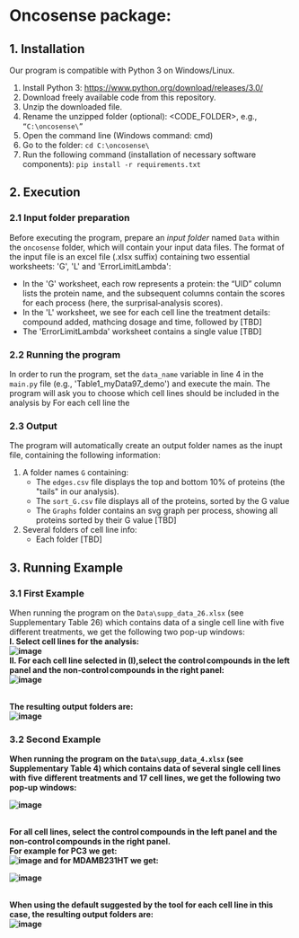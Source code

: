 # Oncosense package:

## 1. Installation ##
Our program is compatible with Python 3 on Windows/Linux.
1. Install Python 3: https://www.python.org/download/releases/3.0/ 
2. Download freely available code from this repository.
3. Unzip the downloaded file. 
4. Rename the unzipped folder (optional): <CODE_FOLDER>, e.g., `“C:\oncosense\”`
5. Open the command line (Windows command: cmd) 
6. Go to the folder: `cd C:\oncosense\`
7. Run the following command (installation of necessary software components):
`pip install -r requirements.txt`

## 2. Execution ##
### 2.1 Input folder preparation
Before executing the program, prepare an _input folder_ named `Data` within the `oncosense` folder, which will contain 
your input data files.
The format of the input file is an excel file (.xlsx suffix) containing two essential worksheets: 'G', 'L' and 'ErrorLimitLambda':
- In the 'G' worksheet, each row represents a protein: the “UID” column lists the protein name, and the subsequent columns contain the scores for each process (here, the surprisal‑analysis scores).
- In the 'L' worksheet, we see for each cell line the treatment details: compound added, mathcing dosage and time, followed by [TBD]
- The 'ErrorLimitLambda' worksheet contains a single value [TBD]
### 2.2 Running the program
In order to run the program, set the `data_name` variable in line 4 in the `main.py` file (e.g., 'Table1_myData97_demo') and execute the main.
The program will ask you to choose which cell lines should be included in the analysis by  For each cell line the 

### 2.3 Output
The program will automatically create an output folder names as the inupt file, containing the following information:
1. A folder names `G` containing:
   * The `edges.csv` file displays the top and bottom 10% of proteins (the "tails" in our analysis).
   * The `sort_G.csv` file displays all of the proteins, sorted by the G value
   * The `Graphs` folder contains an svg graph per process, showing all proteins sorted by their G value [TBD]
2. Several folders of cell line info:
   * Each folder [TBD]

## 3. Running Example ##
### 3.1 First Example
When running the program on the `Data\supp_data_26.xlsx` (see Supplementary Table 26) which contains data of a single cell line with five different treatments, we get the following two pop-up windows:<br/>
<b>I. Select cell lines for the analysis:<b/><br/>
![image](https://github.com/user-attachments/assets/46d69598-9e5a-4775-a971-80791ae1f349)
<br/><b>II. For each cell line selected in (I),select the control compounds in the left panel and the non‑control compounds in the right panel:<b/><br/>
![image](https://github.com/user-attachments/assets/68f40fee-7db1-4c3b-affb-3e174d605b9f)

<br/>The resulting output folders are:<br/>
![image](https://github.com/user-attachments/assets/eabeb1da-dba8-4967-b47d-0fc5450e6fb5)

### 3.2 Second Example
When running the program on the `Data\supp_data_4.xlsx` (see Supplementary Table 4) which contains data of several single cell lines with five different treatments and 17 cell lines, we get the following two pop-up windows:<br/>

![image](https://github.com/user-attachments/assets/9598d1a6-990c-4f4c-809d-10df8c4b8331)

<br/><b>For all cell lines, select the control compounds in the left panel and the non‑control compounds in the right panel.<b/><br/>
For example for PC3 we get: </br>
![image](https://github.com/user-attachments/assets/bd838533-8013-4527-b729-d873a8c3dfbd)
and for MDAMB231HT we get: </br>

![image](https://github.com/user-attachments/assets/88ac89ad-4b5b-4624-b2f8-76ad120945ea)

<br/>When using the default suggested by the tool for each cell line in this case, the resulting output folders are:<br/>
![image](https://github.com/user-attachments/assets/54f75e6f-244d-4c32-979b-e0e4f7f48373)

































